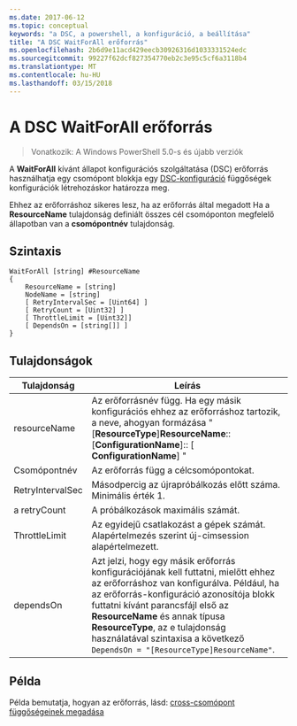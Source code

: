 ```yaml
---
ms.date: 2017-06-12
ms.topic: conceptual
keywords: "a DSC, a powershell, a konfiguráció, a beállítása"
title: "A DSC WaitForAll erőforrás"
ms.openlocfilehash: 2b6d9e11acd429eecb30926316d1033331524edc
ms.sourcegitcommit: 99227f62dcf827354770eb2c3e95c5cf6a3118b4
ms.translationtype: MT
ms.contentlocale: hu-HU
ms.lasthandoff: 03/15/2018
---
```

# <a name="dsc-waitforall-resource"></a>A DSC WaitForAll erőforrás

> Vonatkozik: A Windows PowerShell 5.0-s és újabb verziók

A **WaitForAll** kívánt állapot konfigurációs szolgáltatása (DSC) erőforrás használhatja egy csomópont blokkja egy [DSC-konfiguráció](configurations.md) függőségek konfigurációk létrehozáskor határozza meg.

Ehhez az erőforráshoz sikeres lesz, ha az erőforrás által megadott Ha a **ResourceName** tulajdonság definiált összes cél csomóponton megfelelő állapotban van a **csomópontnév** tulajdonság.


## <a name="syntax"></a>Szintaxis

```
WaitForAll [string] #ResourceName
{
    ResourceName = [string]
    NodeName = [string]
    [ RetryIntervalSec = [Uint64] ]
    [ RetryCount = [Uint32] ] 
    [ ThrottleLimit = [Uint32]]
    [ DependsOn = [string[]] ]
}
```

## <a name="properties"></a>Tulajdonságok

|  Tulajdonság  |  Leírás   | 
|---|---| 
| resourceName| Az erőforrásnév függ. Ha egy másik konfigurációs ehhez az erőforráshoz tartozik, a neve, ahogyan formázása "[__ResourceType__]__ResourceName__:: [__ConfigurationName__]:: [ __ConfigurationName__] "| 
| Csomópontnév| Az erőforrás függ a célcsomópontokat.| 
| RetryIntervalSec| Másodpercig az újrapróbálkozás előtt száma. Minimális érték 1.| 
| a retryCount| A próbálkozások maximális számát.| 
| ThrottleLimit| Az egyidejű csatlakozást a gépek számát. Alapértelmezés szerint új-cimsession alapértelmezett.| 
| dependsOn | Azt jelzi, hogy egy másik erőforrás konfigurációjának kell futtatni, mielőtt ehhez az erőforráshoz van konfigurálva. Például, ha az erőforrás-konfiguráció azonosítója blokk futtatni kívánt parancsfájl első az __ResourceName__ és annak típusa __ResourceType__, az e tulajdonság használatával szintaxisa a következő `DependsOn = "[ResourceType]ResourceName"`.|


## <a name="example"></a>Példa

Példa bemutatja, hogyan az erőforrás, lásd: [cross-csomópont függőségeinek megadása](crossNodeDependencies.md)

